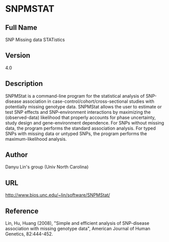 # SNPMSTAT

## Full Name
SNP Missing data STATistics

## Version
4.0

## Description
SNPMStat is a command-line program for the statistical analysis of SNP-disease association in case-control/cohort/cross-sectional studies with potentially missing genotype data. SNPMStat allows the user to estimate or test SNP effects and SNP-environment interactions by maximizing the (observed-data) likelihood that properly accounts for phase uncertainty, study design and gene-environment dependence. For SNPs without missing data, the program performs the standard association analysis. For typed SNPs with missing data or untyped SNPs, the program performs the maximum-likelihood analysis.

## Author
Danyu Lin's group (Univ North Carolina)

## URL
http://www.bios.unc.edu/~lin/software/SNPMStat/

## Reference
Lin, Hu, Huang (2008), "Simple and efficient analysis of SNP-disease association with missing genotype data", American Journal of Human Genetics, 82:444-452.